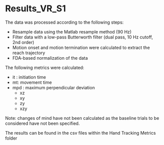 # Results_VR_S1

The data was processed according to the following steps:

- Resample data using the Matlab resample method (90 Hz)
- Filter data with a low-pass Butterworth filter (dual pass, 10 Hz cutoff, 2nd order)
- Motion onset and motion termination were calculated to extract the reach trajectory
- FDA-based normalization of the data

The following metrics were calculated:

- it : initiation time
- mt: movement time
- mpd : maximum perpendicular deviation 
	- xz
	- xy
	- zy
	- xzy

Note: changes of mind have not been calculated as the baseline trials to be considered have not been specified.

The results can be found in the csv files within the Hand Tracking Metrics folder
 

